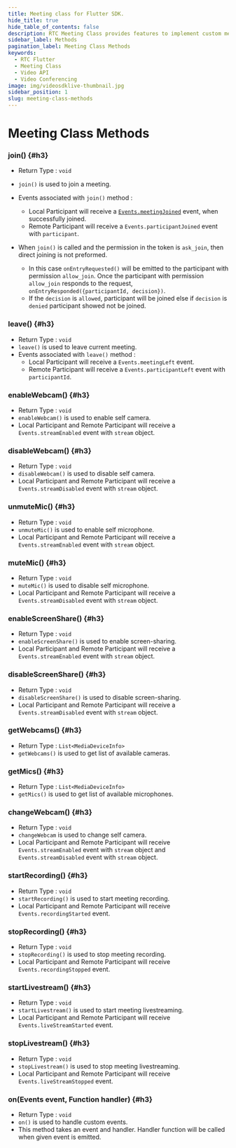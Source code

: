 ```yaml
---
title: Meeting class for Flutter SDK.
hide_title: true
hide_table_of_contents: false
description: RTC Meeting Class provides features to implement custom meeting layout in your application.
sidebar_label: Methods
pagination_label: Meeting Class Methods
keywords:
  - RTC Flutter
  - Meeting Class
  - Video API
  - Video Conferencing
image: img/videosdklive-thumbnail.jpg
sidebar_position: 1
slug: meeting-class-methods
---
```


# Meeting Class Methods

### join() {#h3}

- Return Type : `void`
- `join()` is used to join a meeting.
- Events associated with `join()` method :

  - Local Participant will receive a [`Events.meetingJoined`](#Events.meetingJoined) event, when successfully joined.
  - Remote Participant will receive a `Events.participantJoined` event with `participant`.

- When `join()` is called and the permission in the token is `ask_join`, then direct joining is not preformed.
  - In this case `onEntryRequested()` will be emitted to the participant with permission `allow_join`. Once the participant with permission `allow_join` responds to the request, `onEntryResponded({participantId, decision})`.
  - If the `decision` is `allowed`, participant will be joined else if `decision` is `denied` participant showed not be joined.

### leave() {#h3}

- Return Type : `void`
- `leave()` is used to leave current meeting.
- Events associated with `leave()` method :
  - Local Participant will receive a `Events.meetingLeft` event.
  - Remote Participant will receive a `Events.participantLeft` event with `participantId`.

### enableWebcam() {#h3}

- Return Type : `void`
- `enableWebcam()` is used to enable self camera.
- Local Participant and Remote Participant will receive a `Events.streamEnabled` event with `stream` object.

### disableWebcam() {#h3}

- Return Type : `void`
- `disableWebcam()` is used to disable self camera.
- Local Participant and Remote Participant will receive a `Events.streamDisabled` event with `stream` object.

### unmuteMic() {#h3}

- Return Type : `void`
- `unmuteMic()` is used to enable self microphone.
- Local Participant and Remote Participant will receive a `Events.streamEnabled` event with `stream` object.

### muteMic() {#h3}

- Return Type : `void`
- `muteMic()` is used to disable self microphone.
- Local Participant and Remote Participant will receive a `Events.streamDisabled` event with `stream` object.

### enableScreenShare() {#h3}

- Return Type : `void`
- `enableScreenShare()` is used to enable screen-sharing.
- Local Participant and Remote Participant will receive a `Events.streamEnabled` event with `stream` object.

### disableScreenShare() {#h3}

- Return Type : `void`
- `disableScreenShare()` is used to disable screen-sharing.
- Local Participant and Remote Participant will receive a `Events.streamDisabled` event with `stream` object.

### getWebcams() {#h3}

- Return Type : `List<MediaDeviceInfo>`
- `getWebcams()` is used to get list of available cameras.

### getMics() {#h3}

- Return Type : `List<MediaDeviceInfo>`
- `getMics()` is used to get list of available microphones.

### changeWebcam() {#h3}

- Return Type : `void`
- `changeWebcam` is used to change self camera.
- Local Participant and Remote Participant will receive `Events.streamEnabled` event with `stream` object and `Events.streamDisabled` event with `stream` object.

### startRecording() {#h3}

- Return Type : `void`
- `startRecording()` is used to start meeting recording.
- Local Participant and Remote Participant will receive `Events.recordingStarted` event.

### stopRecording() {#h3}

- Return Type : `void`
- `stopRecording()` is used to stop meeting recording.
- Local Participant and Remote Participant will receive `Events.recordingStopped` event.

### startLivestream() {#h3}

- Return Type : `void`
- `startLivestream()` is used to start meeting livestreaming.
- Local Participant and Remote Participant will receive `Events.liveStreamStarted` event.

### stopLivestream() {#h3}

- Return Type : `void`
- `stopLivestream()` is used to stop meeting livestreaming.
- Local Participant and Remote Participant will receive `Events.liveStreamStopped` event.

### on(Events event, Function handler) {#h3}

- Return Type : `void`
- `on()` is used to handle custom events.
- This method takes an event and handler. Handler function will be called when given event is emitted.
